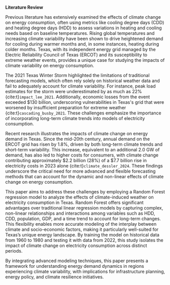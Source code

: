 **Literature Review**

Previous literature has extensively examined the effects of climate change on energy consumption, often using metrics like cooling degree days (CDD) and heating degree days (HDD) to assess variations in heating and cooling needs based on baseline temperatures. Rising global temperatures and increasing climate variability have been shown to drive heightened demand for cooling during warmer months and, in some instances, heating during colder months. Texas, with its independent energy grid managed by the Electric Reliability Council of Texas (ERCOT) and its susceptibility to extreme weather events, provides a unique case for studying the impacts of climate variability on energy consumption.

The 2021 Texas Winter Storm highlighted the limitations of traditional forecasting models, which often rely solely on historical weather data and fail to adequately account for climate variability. For instance, peak load estimates for the storm were underestimated by as much as 22% {cite:t}`impact_lee_2021`. Additionally, economic losses from the event exceeded $130 billion, underscoring vulnerabilities in Texas's grid that were worsened by insufficient preparation for extreme weather {cite:t}`cascading_busby_2021`. These challenges emphasize the importance of incorporating long-term climate trends into models of electricity consumption.

Recent research illustrates the impacts of climate change on energy demand in Texas. Since the mid-20th century, annual demand on the ERCOT grid has risen by 1.8%, driven by both long-term climate trends and short-term variability. This increase, equivalent to an additional 2.0 GW of demand, has also led to higher costs for consumers, with climate change contributing approximately $2.2 billion (28%) of a $7.7 billion rise in electricity costs in 2023 alone {cite:t}`climate_dessler_2024`. These findings underscore the critical need for more advanced and flexible forecasting methods that can account for the dynamic and non-linear effects of climate change on energy consumption.

This paper aims to address these challenges by employing a Random Forest regression model to analyze the effects of climate-induced weather on electricity consumption in Texas. Random Forest offers significant advantages over traditional linear regression models by capturing complex, non-linear relationships and interactions among variables such as HDD, CDD, population, GDP, and a time trend to account for long-term changes. This flexibility enables more accurate modeling of the interplay between climate and socio-economic factors, making it particularly well-suited for Texas’s unique energy landscape. By training the model on historical data from 1960 to 1980 and testing it with data from 2022, this study isolates the impact of climate change on electricity consumption across distinct periods.

By integrating advanced modeling techniques, this paper presents a framework for understanding energy demand dynamics in regions experiencing climate variability, with implications for infrastructure planning, energy policy, and climate resilience initiatives.
